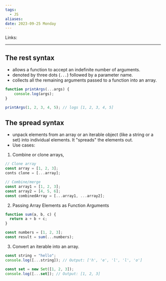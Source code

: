 ```yaml
---
tags:
  - JS
aliases: 
date: 2023-09-25 Monday
---
```

Links: 
- - -

## The rest syntax

- allows a function to accept an indefinite number of arguments. 
- denoted by three dots (`...`) followed by a parameter name. 
- collects all the remaining arguments passed to a function into an array.

```javascript
function printArgs(...args) { 
	console.log(args);
}

printArgs(1, 2, 3, 4, 5); // logs [1, 2, 3, 4, 5]
```

## The spread syntax

- unpack elements from an array or an iterable object (like a string or a set) into individual elements. It "spreads" the elements out.
- Use cases:

1. Combine or clone arrays, 

```js
// Clone array
const array = [1, 2, 3];
conts clone = [...array];

// Combine/merge
const array1 = [1, 2, 3]; 
const array2 = [4, 5, 6]; 
const combinedArray = [...array1, ...array2];
```

2. Passing Array Elements as Function Arguments

```js
function sum(a, b, c) {
  return a + b + c;
}

const numbers = [1, 2, 3];
const result = sum(...numbers);
```

3. Convert an iterable into an array.

```javascript
const string = "hello";
console.log([...string]); // Output: ['h', 'e', 'l', 'l', 'o']

const set = new Set([1, 2, 3]);
console.log([...set]); // Output: [1, 2, 3]
```

